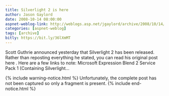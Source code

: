 ```yaml
---
title: Silverlight 2 is here 
author: Jason Gaylord
date: 2008-10-14 08:00:00
aspnet-weblog-link: http://weblogs.asp.net/jgaylord/archive/2008/10/14/silverlight-2-is-here.aspx
categories: [aspnet-weblog]
tags: [archive]
bitly: https://bit.ly/36lXmMT
---
```


Scott Guthrie announced yesterday that Silverlight 2 has been released. Rather than reposting everything he stated, you can read his original post here . Here are a few links to note: Microsoft Expression Blend 2 Service Pack 1 (Containing Silverlight...

{% include warning-notice.html %}
Unfortunately, the complete post has not been captured so only a fragment is present.
{% include end-notice.html %}
